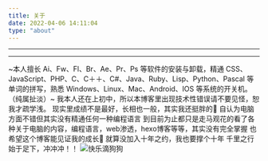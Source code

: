 ```yaml
---
title: 关于
date: 2022-04-06 14:11:04
type: "about"
---
```

<script type="text/javascript" src="//rf.revolvermaps.com/0/0/8.js?i=56eofeh93pf&amp;m=0c&amp;c=9d8b63&amp;cr1=000000&amp;f=tahoma&amp;l=33&amp;rs=100&amp;cw=007eff&amp;cb=54ff00" async="async"></script>
---
<script type="text/javascript" src="//rf.revolvermaps.com/0/0/0.js?i=5tin2vjjrzd&amp;d=3&amp;p=1&amp;b=1&amp;w=293&amp;g=1&amp;f=arial&amp;fs=12&amp;r=0&amp;c0=000000&amp;c1=000000&amp;c2=000000&amp;ic0=0&amp;ic1=0" async="async"></script>
---

~本人擅长 Ai、Fw、Fl、Br、Ae、Pr、Ps 等软件的安装与卸载，精通 CSS、JavaScript、PHP、C、C＋＋、C#、Java、Ruby、Lisp、Python、Pascal 等单词的拼写，熟悉 Windows、Linux、Mac、Android、IOS 等系统的开关机。（纯属扯淡）~
我本人还在上初中，所以本博客里出现技术性错误请不要见怪，恕我才疏学浅。
现实里成绩不是最好，长相也一般，其实我还挺胖的🤣
自认为电脑方面不错但其实没有精通任何一种编程语言
到目前为止都只是走马观花的看了各种关于电脑的内容，编程语言，web渗透，hexo博客等等，其实没有完全掌握
也希望这个博客能见证我的成长🥳
就算没加入十年之约，我也要撑个十年
千里之行始于足下，冲冲冲！！
![快乐滴狗狗](https://pic.rmb.bdstatic.com/bjh/7cbae92e2cbd9a2bfe22c2510b0b01ff.gif)